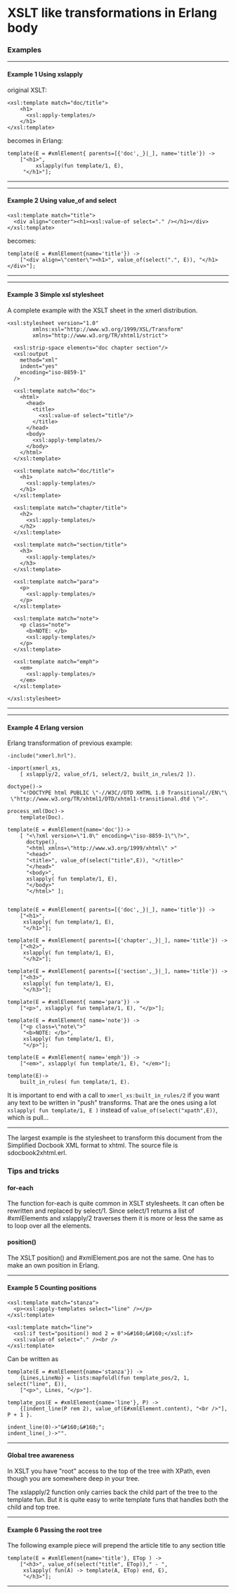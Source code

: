 # XSLT like transformations in Erlang body

### Examples

---

#### Example 1 Using xslapply

original XSLT:

    <xsl:template match="doc/title">
        <h1>
          <xsl:apply-templates/>
        </h1>
    </xsl:template>

becomes in Erlang:

    template(E = #xmlElement{ parents=[{'doc',_}|_], name='title'}) ->
        ["<h1>",
             xslapply(fun template/1, E),
         "</h1>"];

---

---

#### Example 2 Using value_of and select

    <xsl:template match="title">
      <div align="center"><h1><xsl:value-of select="." /></h1></div>
    </xsl:template>

becomes:

    template(E = #xmlElement{name='title'}) ->
        ["<div align=\"center\"><h1>", value_of(select(".", E)), "</h1></div>"];

---

---

#### Example 3 Simple xsl stylesheet

A complete example with the XSLT sheet in the xmerl distribution.

    <xsl:stylesheet version="1.0"
    		xmlns:xsl="http://www.w3.org/1999/XSL/Transform"
    		xmlns="http://www.w3.org/TR/xhtml1/strict">

      <xsl:strip-space elements="doc chapter section"/>
      <xsl:output
    	method="xml"
    	indent="yes"
    	encoding="iso-8859-1"
      />

      <xsl:template match="doc">
        <html>
          <head>
            <title>
              <xsl:value-of select="title"/>
            </title>
          </head>
          <body>
            <xsl:apply-templates/>
          </body>
        </html>
      </xsl:template>

      <xsl:template match="doc/title">
        <h1>
          <xsl:apply-templates/>
        </h1>
      </xsl:template>

      <xsl:template match="chapter/title">
        <h2>
          <xsl:apply-templates/>
        </h2>
      </xsl:template>

      <xsl:template match="section/title">
        <h3>
          <xsl:apply-templates/>
        </h3>
      </xsl:template>

      <xsl:template match="para">
        <p>
          <xsl:apply-templates/>
        </p>
      </xsl:template>

      <xsl:template match="note">
        <p class="note">
          <b>NOTE: </b>
          <xsl:apply-templates/>
        </p>
      </xsl:template>

      <xsl:template match="emph">
        <em>
          <xsl:apply-templates/>
        </em>
      </xsl:template>

    </xsl:stylesheet>

---

---

#### Example 4 Erlang version

Erlang transformation of previous example:

    -include("xmerl.hrl").

    -import(xmerl_xs,
    	[ xslapply/2, value_of/1, select/2, built_in_rules/2 ]).

    doctype()->
        "<!DOCTYPE html PUBLIC \"-//W3C//DTD XHTML 1.0 Transitional//EN\"\
     \"http://www.w3.org/TR/xhtml1/DTD/xhtml1-transitional.dtd \">".

    process_xml(Doc)->
    	template(Doc).

    template(E = #xmlElement{name='doc'})->
        [ "<\?xml version=\"1.0\" encoding=\"iso-8859-1\"\?>",
          doctype(),
          "<html xmlns=\"http://www.w3.org/1999/xhtml\" >"
          "<head>"
          "<title>", value_of(select("title",E)), "</title>"
          "</head>"
          "<body>",
          xslapply( fun template/1, E),
          "</body>"
          "</html>" ];


    template(E = #xmlElement{ parents=[{'doc',_}|_], name='title'}) ->
        ["<h1>",
         xslapply( fun template/1, E),
         "</h1>"];

    template(E = #xmlElement{ parents=[{'chapter',_}|_], name='title'}) ->
        ["<h2>",
         xslapply( fun template/1, E),
         "</h2>"];

    template(E = #xmlElement{ parents=[{'section',_}|_], name='title'}) ->
        ["<h3>",
         xslapply( fun template/1, E),
         "</h3>"];

    template(E = #xmlElement{ name='para'}) ->
        ["<p>", xslapply( fun template/1, E), "</p>"];

    template(E = #xmlElement{ name='note'}) ->
        ["<p class=\"note\">"
         "<b>NOTE: </b>",
         xslapply( fun template/1, E),
         "</p>"];

    template(E = #xmlElement{ name='emph'}) ->
        ["<em>", xslapply( fun template/1, E), "</em>"];

    template(E)->
        built_in_rules( fun template/1, E).

It is important to end with a call to `xmerl_xs:built_in_rules/2` if you want any
text to be written in "push" transforms. That are the ones using a lot `xslapply(
fun template/1, E )` instead of `value_of(select("xpath",E))`, which is pull...

---

The largest example is the stylesheet to transform this document from the
Simplified Docbook XML format to xhtml. The source file is sdocbook2xhtml.erl.

### Tips and tricks

#### for-each

The function for-each is quite common in XSLT stylesheets. It can often be
rewritten and replaced by select/1. Since select/1 returns a list of
#xmlElements and xslapply/2 traverses them it is more or less the same as to
loop over all the elements.

#### position()

The XSLT position() and #xmlElement.pos are not the same. One has to make an own
position in Erlang.

---

#### Example 5 Counting positions

    <xsl:template match="stanza">
      <p><xsl:apply-templates select="line" /></p>
    </xsl:template>

    <xsl:template match="line">
      <xsl:if test="position() mod 2 = 0">&#160;&#160;</xsl:if>
      <xsl:value-of select="." /><br />
    </xsl:template>

Can be written as

    template(E = #xmlElement{name='stanza'}) ->
        {Lines,LineNo} = lists:mapfoldl(fun template_pos/2, 1, select("line", E)),
        ["<p>", Lines, "</p>"].

    template_pos(E = #xmlElement{name='line'}, P) ->
        {[indent_line(P rem 2), value_of(E#xmlElement.content), "<br />"], P + 1 }.

    indent_line(0)->"&#160;&#160;";
    indent_line(_)->"".

---

#### Global tree awareness

In XSLT you have "root" access to the top of the tree with XPath, even though
you are somewhere deep in your tree.

The xslapply/2 function only carries back the child part of the tree to the
template fun. But it is quite easy to write template funs that handles both the
child and top tree.

---

#### Example 6 Passing the root tree

The following example piece will prepend the article title to any section title

    template(E = #xmlElement{name='title'}, ETop ) ->
        ["<h3>", value_of(select("title", ETop))," - ",
         xslapply( fun(A) -> template(A, ETop) end, E),
         "</h3>"];

---
